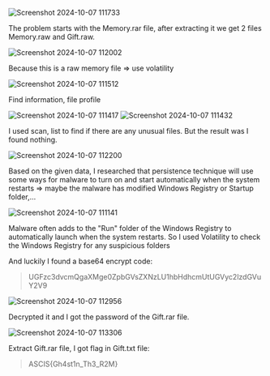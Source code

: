 ![Screenshot 2024-10-07 111733](https://github.com/user-attachments/assets/4ba819f4-8b1e-4b7d-9ebb-8b8150f22bd2)

The problem starts with the Memory.rar file, after extracting it we get 2 files Memory.raw and Gift.raw.

![Screenshot 2024-10-07 112002](https://github.com/user-attachments/assets/1170f784-f61f-4d0c-a5a0-159eb265e297)

Because this is a raw memory file => use volatility

![Screenshot 2024-10-07 111512](https://github.com/user-attachments/assets/38235985-43ab-44e6-a446-c58edc2b7528)

Find information, file profile

![Screenshot 2024-10-07 111417](https://github.com/user-attachments/assets/8ec04db8-1e5a-4ab0-88e1-d5b94b3d7d18)
![Screenshot 2024-10-07 111432](https://github.com/user-attachments/assets/8f304d57-97f0-4bfe-906d-9ca000746aeb)

I used scan, list to find if there are any unusual files. But the result was I found nothing.

![Screenshot 2024-10-07 112200](https://github.com/user-attachments/assets/1fbad804-68c9-4111-9357-16934c0f842c)

Based on the given data, I researched that persistence technique will use some ways for malware to turn on and start automatically when the system restarts => maybe the malware has modified Windows Registry or Startup folder,...

![Screenshot 2024-10-07 111141](https://github.com/user-attachments/assets/d6530efb-e40e-42e3-9828-e79255d95355)

Malware often adds to the "Run" folder of the Windows Registry to automatically launch when the system restarts. So I used Volatility to check the Windows Registry for any suspicious folders

And luckily I found a base64 encrypt code:
>UGFzc3dvcmQgaXMge0ZpbGVsZXNzLU1hbHdhcmUtUGVyc2lzdGVuY2V9

![Screenshot 2024-10-07 112956](https://github.com/user-attachments/assets/00799e47-5d28-4cac-b45d-8a208a9a45f8)

Decrypted it and I got the password of the Gift.rar file.

![Screenshot 2024-10-07 113306](https://github.com/user-attachments/assets/11c658df-eeab-4faa-ac65-1b82a365de9d)

Extract Gift.rar file, I got flag in Gift.txt file:
>ASCIS{Gh4st1n_Th3_R2M}
